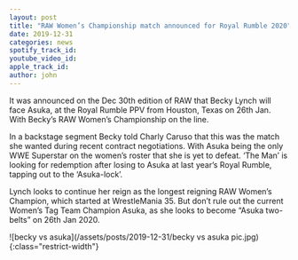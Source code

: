 ```yaml
---
layout: post
title: "RAW Women’s Championship match announced for Royal Rumble 2020"
date: 2019-12-31
categories: news 
spotify_track_id:
youtube_video_id:
apple_track_id:
author: john
---
```

It was announced on the Dec 30th edition of RAW that Becky Lynch will face Asuka, at the Royal Rumble PPV from Houston, Texas on 26th Jan. With Becky’s RAW Women’s Championship on the line.

In a backstage segment Becky told Charly Caruso that this was the match she wanted during recent contract negotiations. With Asuka being the only WWE Superstar on the women’s roster that she is yet to defeat. ‘The Man’ is looking for redemption after losing to Asuka at last year’s Royal Rumble, tapping out to the ‘Asuka-lock’.

Lynch looks to continue her reign as the longest reigning RAW Women’s Champion, which started at WrestleMania 35. But don’t rule out the current Women’s Tag Team Champion Asuka, as she looks to become “Asuka two-belts” on 26th Jan 2020.

![becky vs asuka](/assets/posts/2019-12-31/becky vs asuka pic.jpg){:class="restrict-width"}